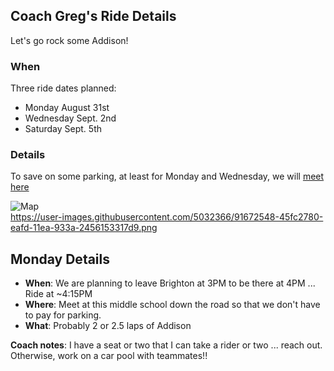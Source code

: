 ## Coach Greg's Ride Details

Let's go rock some Addison!

### When

Three ride dates planned:

* Monday August 31st
* Wednesday Sept. 2nd
* Saturday Sept. 5th

### Details

To save on some parking, at least for Monday and Wednesday, we will [meet here](https://goo.gl/maps/YtPcAyGFiqPSZpMx8)

![Map](https://user-images.githubusercontent.com/5032366/91672548-45fc2780-eafd-11ea-933a-2456153317d9.png "Addison Map")</br>
https://user-images.githubusercontent.com/5032366/91672548-45fc2780-eafd-11ea-933a-2456153317d9.png

## Monday Details

* **When**: We are planning to leave Brighton at 3PM to be there at 4PM ... Ride at ~4:15PM
* **Where**: Meet at this middle school down the road so that we don't have to pay for parking. 
* **What**: Probably 2 or 2.5 laps of Addison 


**Coach notes**: I have a seat or two that I can take a rider or two ... reach out. Otherwise, work on a car pool with teammates!!


